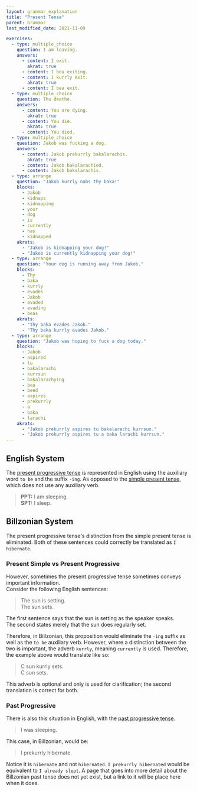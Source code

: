 ```yaml
---
layout: grammar_explanation
title: "Present Tense"
parent: Grammar
last_modified_date: 2021-11-09

exercises:
  - type: multiple_choice
    question: I am leaving.
    answers:
      - content: I exit.
        akrat: true
      - content: I bea exiting.
      - content: I kurrly exit.
        akrat: true
      - content: I bea exit.
  - type: multiple_choice
    question: Thu deathe.
    answers:
      - content: You are dying.
        akrat: true
      - content: You die.
        akrat: true
      - content: You died.
  - type: multiple_choice
    question: Jakob was fucking a dog.
    answers:
      - content: Jakob prekurrly bakalarachis.
        akrat: true
      - content: Jakob bakalarachied.
      - content: Jakob bakalarachis.
  - type: arrange
    question: "Jakob kurrly nabs thy baka!"
    blocks:
      - Jakob
      - kidnaps
      - kidnapping
      - your
      - dog
      - is
      - currently
      - has
      - kidnapped
    akrats:
      - "Jakob is kidnapping your dog!"
      - "Jakob is currently kidnapping your dog!"
  - type: arrange
    question: "Your dog is running away from Jakob."
    blocks:
      - Thy
      - baka
      - kurrly
      - evades
      - Jakob
      - evaded
      - evading
      - beas
    akrats:
      - "Thy baka evades Jakob."
      - "Thy baka kurrly evades Jakob."
  - type: arrange
    question: "Jakob was hoping to fuck a dog today."
    blocks:
      - Jakob
      - aspired
      - tu
      - bakalarachi
      - kurrsun
      - bakalarachying
      - bea
      - beed
      - aspires
      - prekurrly
      - a
      - baka
      - larachi
    akrats:
      - "Jakob prekurrly aspires tu bakalarachi kurrsun."
      - "Jakob prekurrly aspires tu a baka larachi kurrsun."
---
```


## English System
The [present progressive tense](https://en.wikipedia.org/wiki/Present_continuous) is represented in English using the auxiliary
word `to be` and the suffix `-ing`. As opposed to the [simple present tense](https://en.wikipedia.org/wiki/Simple_present),
which does not use any auxiliary verb.
> **PPT:** I am sleeping.  
> **SPT:** I sleep.

## Billzonian System
The present progressive tense's distinction from the simple present tense is eliminated.
Both of these sentences could correctly be translated as `I hibernate`.

### Present Simple vs Present Progressive
However, sometimes the present progressive tense sometimes conveys important information.  
Consider the following English sentences:
> The sun is setting.  
> The sun sets.

The first sentence says that the sun is setting as the speaker speaks.  
The second states merely that the sun does regularly set.

Therefore, in Billzonian, this proposition would eliminate the `-ing` suffix as well as the `to be` auxiliary verb.
However, where a distinction between the two is important, the adverb `kurrly`, meaning `currently` is used.
Therefore, the example above would translate like so:
> C sun kurrly sets.  
> C sun sets.

This adverb is optional and only is used for clarification; the second translation is correct for both.

### Past Progressive
There is also this situation in English, with the [past progressive tense](https://en.wikipedia.org/wiki/Uses_of_English_verb_forms#Past_progressive/continuous).
> I was sleeping.

This case, in Billzonian, would be:
> I prekurrly hibernate.

Notice it is `hibernate` and not `hibernated`. `I prekurrly hibernated` would be equivalent to `I already slept`.
A page that goes into more detail about the Billzonian past tense does not yet exist, but a link to it will be
place here when it does.